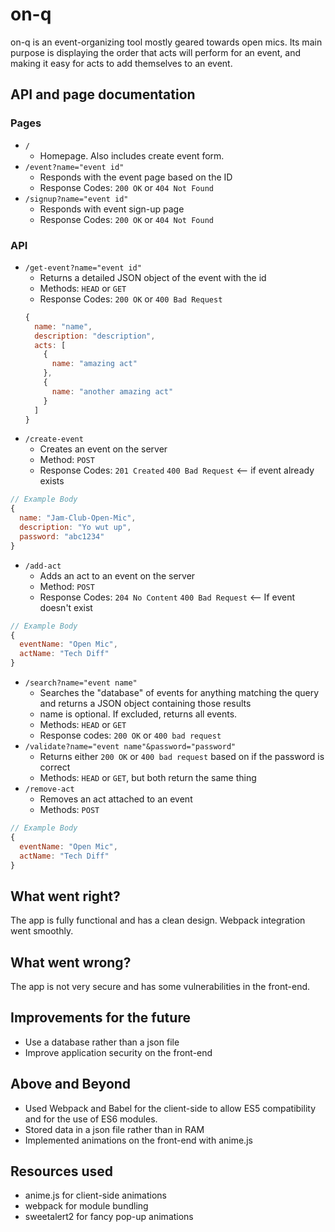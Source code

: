 # on-q
on-q is an event-organizing tool mostly geared towards open mics. Its main purpose is displaying the order that acts will perform for an event, and making it easy for acts to add themselves to an event.

## API and page documentation
### Pages
- `/`
  - Homepage. Also includes create event form.
- `/event?name="event id"`
  - Responds with the event page based on the ID
  - Response Codes: `200 OK` or `404 Not Found`
- `/signup?name="event id"`
  - Responds with event sign-up page
  - Response Codes: `200 OK` or `404 Not Found`
### API
- `/get-event?name="event id"`
  - Returns a detailed JSON object of the event with the id
  - Methods: `HEAD` or `GET`
  - Response Codes: `200 OK` or `400 Bad Request`
  ```javascript
  {
    name: "name",
    description: "description",
    acts: [
      {
        name: "amazing act"
      },
      {
        name: "another amazing act"
      }
    ]
  }
  ```
- `/create-event`
  - Creates an event on the server
  - Method: `POST`
  - Response Codes: `201 Created` `400 Bad Request` <-- if event already exists 
```javascript
// Example Body
{
  name: "Jam-Club-Open-Mic",
  description: "Yo wut up",
  password: "abc1234"
}
```
- `/add-act`
  - Adds an act to an event on the server
  - Method: `POST`
  - Response Codes: `204 No Content` `400 Bad Request` <-- If event doesn't exist
```javascript
// Example Body
{
  eventName: "Open Mic",
  actName: "Tech Diff"
}
```
- `/search?name="event name"`
  - Searches the "database" of events for anything matching the query and returns a JSON object containing those results
  - name is optional. If excluded, returns all events.
  - Methods: `HEAD` or `GET`
  - Response codes: `200 OK` or `400 bad request`
- `/validate?name="event name"&password="password"`
  - Returns either `200 OK` or `400 bad request` based on if the password is correct
  - Methods: `HEAD` or `GET`, but both return the same thing
- `/remove-act`
  - Removes an act attached to an event
  - Methods: `POST`
```js
// Example Body
{
  eventName: "Open Mic",
  actName: "Tech Diff"
}
```
## What went right?
The app is fully functional and has a clean design. Webpack integration went smoothly.
## What went wrong?
The app is not very secure and has some vulnerabilities in the front-end.
## Improvements for the future
- Use a database rather than a json file
- Improve application security on the front-end
## Above and Beyond
- Used Webpack and Babel for the client-side to allow ES5 compatibility and for the use of ES6 modules.
- Stored data in a json file rather than in RAM
- Implemented animations on the front-end with anime.js
## Resources used
- anime.js for client-side animations
- webpack for module bundling
- sweetalert2 for fancy pop-up animations